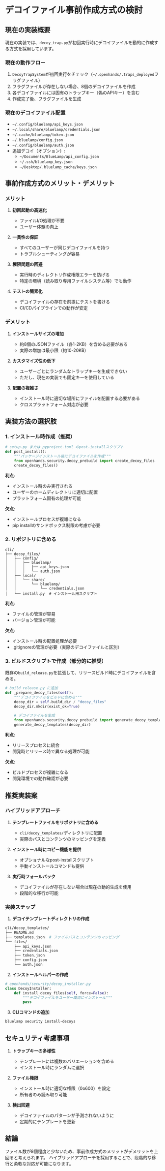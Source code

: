 # デコイファイル事前作成方式の検討

## 現在の実装概要

現在の実装では、`decoy_trap.py`が初回実行時にデコイファイルを動的に作成する方式を採用しています。

### 現在の動作フロー
1. `DecoyTrapSystem`が初回実行をチェック（`~/.openhands/.traps_deployed`フラグファイル）
2. フラグファイルが存在しない場合、8個のデコイファイルを作成
3. 各デコイファイルには固有のトラップキー（偽のAPIキー）を含む
4. 作成完了後、フラグファイルを生成

### 現在のデコイファイル配置
- `~/.config/bluelamp/api_keys.json`
- `~/.local/share/bluelamp/credentials.json`
- `~/.cache/bluelamp/token.json`
- `~/.bluelamp/config.json`
- `~/.config/bluelamp/auth.json`
- 追加デコイ（オプション）:
  - `~/Documents/BlueLamp/api_config.json`
  - `~/.ssh/bluelamp_key.json`
  - `~/Desktop/.bluelamp_cache/keys.json`

## 事前作成方式のメリット・デメリット

### メリット
1. **初回起動の高速化**
   - ファイルI/O処理が不要
   - ユーザー体験の向上

2. **一貫性の保証**
   - すべてのユーザーが同じデコイファイルを持つ
   - トラブルシューティングが容易

3. **権限問題の回避**
   - 実行時のディレクトリ作成権限エラーを防げる
   - 特定の環境（読み取り専用ファイルシステム等）でも動作

4. **テストの簡素化**
   - デコイファイルの存在を前提にテストを書ける
   - CI/CDパイプラインでの動作が安定

### デメリット
1. **インストールサイズの増加**
   - 約8個のJSONファイル（各1-2KB）を含める必要がある
   - 実際の増加は最小限（約10-20KB）

2. **カスタマイズ性の低下**
   - ユーザーごとにランダムなトラップキーを生成できない
   - ただし、現在の実装でも固定キーを使用している

3. **配置の複雑さ**
   - インストール時に適切な場所にファイルを配置する必要がある
   - クロスプラットフォーム対応が必要

## 実装方法の選択肢

### 1. インストール時作成（推奨）

```python
# setup.py または pyproject.toml のpost-installスクリプト
def post_install():
    """パッケージインストール後にデコイファイルを作成"""
    from openhands.security.decoy_prebuild import create_decoy_files
    create_decoy_files()
```

**利点**:
- インストール時のみ実行される
- ユーザーのホームディレクトリに適切に配置
- プラットフォーム固有の処理が可能

**欠点**:
- インストールプロセスが複雑になる
- pip installのサンドボックス制限の考慮が必要

### 2. リポジトリに含める

```
cli/
├── decoy_files/
│   ├── config/
│   │   ├── bluelamp/
│   │   │   ├── api_keys.json
│   │   │   └── auth.json
│   ├── local/
│   │   └── share/
│   │       └── bluelamp/
│   │           └── credentials.json
│   └── install.py  # インストール用スクリプト
```

**利点**:
- ファイルの管理が容易
- バージョン管理が可能

**欠点**:
- インストール時の配置処理が必要
- .gitignoreの管理が必要（実際のデコイファイルと区別）

### 3. ビルドスクリプトで作成（部分的に推奨）

既存の`build_release.py`を拡張して、リリースビルド時にデコイファイルを含める。

```python
# build_release.py に追加
def _prepare_decoy_files(self):
    """デコイファイルをビルドに含める"""
    decoy_dir = self.build_dir / "decoy_files"
    decoy_dir.mkdir(exist_ok=True)
    
    # デコイファイルを生成
    from openhands.security.decoy_prebuild import generate_decoy_templates
    generate_decoy_templates(decoy_dir)
```

**利点**:
- リリースプロセスに統合
- 開発時とリリース時で異なる処理が可能

**欠点**:
- ビルドプロセスが複雑になる
- 開発環境での動作確認が必要

## 推奨実装案

### ハイブリッドアプローチ

1. **テンプレートファイルをリポジトリに含める**
   - `cli/decoy_templates/`ディレクトリに配置
   - 実際のパスとコンテンツのマッピングを定義

2. **インストール時にコピー機能を提供**
   - オプショナルなpost-installスクリプト
   - 手動インストールコマンドも提供

3. **実行時フォールバック**
   - デコイファイルが存在しない場合は現在の動的生成を使用
   - 段階的な移行が可能

### 実装ステップ

1. **デコイテンプレートディレクトリの作成**
```bash
cli/decoy_templates/
├── README.md
├── templates.json  # ファイルパスとコンテンツのマッピング
└── files/
    ├── api_keys.json
    ├── credentials.json
    ├── token.json
    ├── config.json
    └── auth.json
```

2. **インストールヘルパーの作成**
```python
# openhands/security/decoy_installer.py
class DecoyInstaller:
    def install_decoy_files(self, force=False):
        """デコイファイルをユーザー環境にインストール"""
        pass
```

3. **CLIコマンドの追加**
```bash
bluelamp security install-decoys
```

## セキュリティ考慮事項

1. **トラップキーの多様性**
   - テンプレートには複数のバリエーションを含める
   - インストール時にランダムに選択

2. **ファイル権限**
   - インストール時に適切な権限（0o600）を設定
   - 所有者のみ読み取り可能

3. **検出回避**
   - デコイファイルのパターンが予測されないように
   - 定期的にテンプレートを更新

## 結論

ファイル数が8個程度と少ないため、事前作成方式のメリットがデメリットを上回ると考えられます。
ハイブリッドアプローチを採用することで、段階的な移行と柔軟な対応が可能になります。